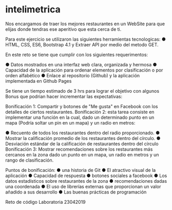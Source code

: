 # intelimetrica

Nos encargamos de traer los mejores restaurantes en un WebSite para que elijas donde tendras ese aperitivo que esta cerca de ti.

Para este ejercicio se utilizaron las siguientes herramientas tecnologicas:
● HTML, CSS, ES6, Bootstrap 4.1 y Extraer API por medio del metodo GET.

En este reto se tiene que cumplir con los siguientes requerimentos:

● Datos mostrados en una interfaz web clara, organizada y hermosa 
● Capacidad de la aplicación para ordenar elementos por clasificación o por orden alfabético 
● Enlace al repositorio (Github) y la aplicación implementada en Github Pages 

Se tiene un tiempo estimado de 3 hrs para lograr el objetivo con algunos Bonus que podrian hacer incrementar las expectativas:

Bonificación 1: Compartir y botones de "Me gusta" en Facebook con los detalles de ciertos restaurantes. 
Bonificación 2: esta tarea consiste en implementar una función en la cual, dado un determinado punto en un mapa (Podría soltar un pin en un mapa) y un radio en metros: 

● Recuento de todos los restaurantes dentro del radio proporcionado. 
● Mostrar la calificación promedio de los restaurantes dentro del círculo. 
● Desviación estándar de la calificación de restaurantes dentro del círculo 
Bonificación 3: Mostrar recomendaciones sobre los restaurantes más cercanos en la zona dado un punto en un mapa, un radio en metros y un rango de clasificación. 

Puntos de bonificación: 
● una historia de Git 
● El atractivo visual de la aplicación 
● Capacidad de respuesta 
● botones sociales a facebook 
● Los datos estadísticos sobre restaurantes de la zona 
● recomendaciones dadas una coordenada 
● El uso de librerías externas que proporcionan un valor añadido a sus desarrollo 
● Las buenas prácticas de programación 



Reto de código Laboratoria 23042019
